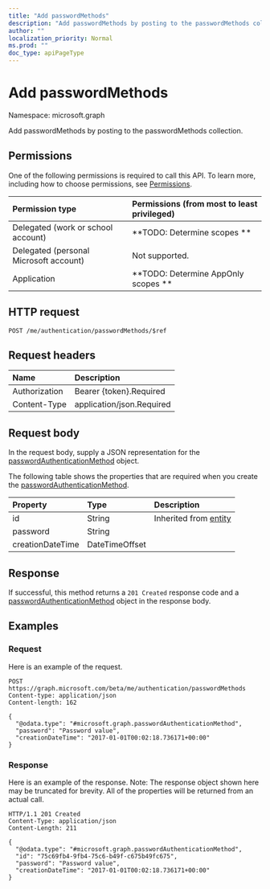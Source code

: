 ```yaml
---
title: "Add passwordMethods"
description: "Add passwordMethods by posting to the passwordMethods collection."
author: ""
localization_priority: Normal
ms.prod: ""
doc_type: apiPageType
---
```


# Add passwordMethods

Namespace: microsoft.graph

Add passwordMethods by posting to the passwordMethods collection.

## Permissions
One of the following permissions is required to call this API. To learn more, including how to choose permissions, see [Permissions](/concepts/permissions-reference.md).

|Permission type|Permissions (from most to least privileged)|
|:---|:---|
|Delegated (work or school account)|**TODO: Determine scopes **|
|Delegated (personal Microsoft account)|Not supported.|
|Application|**TODO: Determine AppOnly scopes **|

## HTTP request
<!-- {
  "blockType": "ignored"
}
-->
``` http
POST /me/authentication/passwordMethods/$ref
```

## Request headers
|Name|Description|
|:---|:---|
|Authorization|Bearer {token}.Required|
|Content-Type|application/json.Required|

## Request body
In the request body, supply a JSON representation for the [passwordAuthenticationMethod](../resources/passwordauthenticationmethod.md) object.

The following table shows the properties that are required when you create the [passwordAuthenticationMethod](../resources/passwordauthenticationmethod.md).

|Property|Type|Description|
|:---|:---|:---|
|id|String| Inherited from [entity](../resources/entity.md)|
|password|String||
|creationDateTime|DateTimeOffset||



## Response
If successful, this method returns a `201 Created` response code and a [passwordAuthenticationMethod](../resources/passwordauthenticationmethod.md) object in the response body.

## Examples

### Request
Here is an example of the request.
<!-- {
  "blockType": "request",
  "name": "create_passwordauthenticationmethod_from_"
}
-->
``` http
POST https://graph.microsoft.com/beta/me/authentication/passwordMethods
Content-type: application/json
Content-length: 162

{
  "@odata.type": "#microsoft.graph.passwordAuthenticationMethod",
  "password": "Password value",
  "creationDateTime": "2017-01-01T00:02:18.736171+00:00"
}
```

### Response
Here is an example of the response. Note: The response object shown here may be truncated for brevity. All of the properties will be returned from an actual call.
<!-- {
  "blockType": "response",
  "truncated": true,
  "@odata.type": "microsoft.graph.passwordauthenticationmethod"
}
-->
``` http
HTTP/1.1 201 Created
Content-Type: application/json
Content-Length: 211

{
  "@odata.type": "#microsoft.graph.passwordAuthenticationMethod",
  "id": "75c69fb4-9fb4-75c6-b49f-c675b49fc675",
  "password": "Password value",
  "creationDateTime": "2017-01-01T00:02:18.736171+00:00"
}
```

